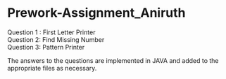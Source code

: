 # Prework-Assignment_Aniruth

Question 1 : First Letter Printer<br/>
Question 2: Find Missing Number<br/>
Question 3: Pattern Printer<br/>

The answers to the questions are implemented in JAVA and added to the appropriate files as necessary.